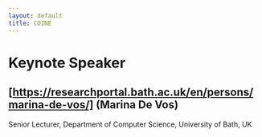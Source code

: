 ```yaml
---
layout: default
title: COINE
---
```


# Keynote Speaker



## [https://researchportal.bath.ac.uk/en/persons/marina-de-vos/] (Marina De Vos)
Senior Lecturer, Department of Computer Science, University of Bath, UK

